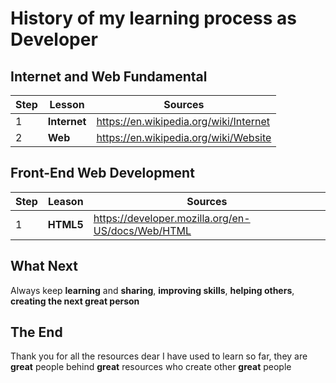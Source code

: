 # History of my learning process as Developer

## Internet and Web Fundamental

| Step | Lesson       | Sources                                |
| ---- | ------------ | -------------------------------------- |
| 1    | **Internet** | https://en.wikipedia.org/wiki/Internet |
| 2    | **Web**      | https://en.wikipedia.org/wiki/Website  |

## Front-End Web Development

| Step | Leason    | Sources                                           |
| ---- | --------- | ------------------------------------------------- |
| 1    | **HTML5** | https://developer.mozilla.org/en-US/docs/Web/HTML |

## What Next

Always keep **learning** and **sharing**, **improving skills**, **helping
others**, **creating the next great person**

## The End

Thank you for all the resources dear I have used to learn so far, they are
**great** people behind **great** resources who create other **great** people
